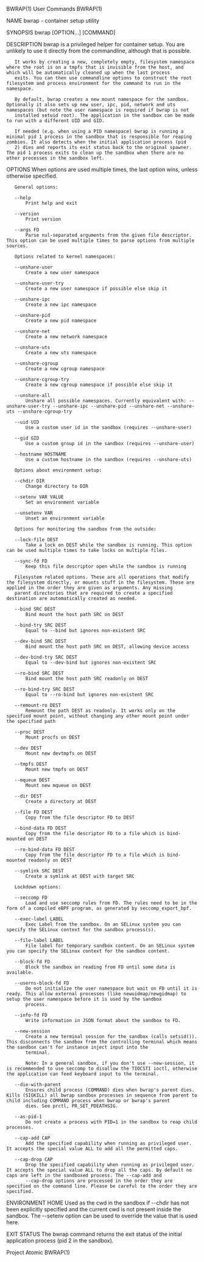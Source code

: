 BWRAP(1)                                                                                        User Commands                                                                                        BWRAP(1)

NAME
       bwrap - container setup utility

SYNOPSIS
       bwrap [OPTION...] [COMMAND]

DESCRIPTION
       bwrap is a privileged helper for container setup. You are unlikely to use it directly from the commandline, although that is possible.

       It works by creating a new, completely empty, filesystem namespace where the root is on a tmpfs that is invisible from the host, and which will be automatically cleaned up when the last process
       exits. You can then use commandline options to construct the root filesystem and process environment for the command to run in the namespace.

       By default, bwrap creates a new mount namespace for the sandbox. Optionally it also sets up new user, ipc, pid, network and uts namespaces (but note the user namespace is required if bwrap is not
       installed setuid root). The application in the sandbox can be made to run with a different UID and GID.

       If needed (e.g. when using a PID namespace) bwrap is running a minimal pid 1 process in the sandbox that is responsible for reaping zombies. It also detects when the initial application process (pid
       2) dies and reports its exit status back to the original spawner. The pid 1 process exits to clean up the sandbox when there are no other processes in the sandbox left.

OPTIONS
       When options are used multiple times, the last option wins, unless otherwise specified.

       General options:

       --help
           Print help and exit

       --version
           Print version

       --args FD
           Parse nul-separated arguments from the given file descriptor. This option can be used multiple times to parse options from multiple sources.

       Options related to kernel namespaces:

       --unshare-user
           Create a new user namespace

       --unshare-user-try
           Create a new user namespace if possible else skip it

       --unshare-ipc
           Create a new ipc namespace

       --unshare-pid
           Create a new pid namespace

       --unshare-net
           Create a new network namespace

       --unshare-uts
           Create a new uts namespace

       --unshare-cgroup
           Create a new cgroup namespace

       --unshare-cgroup-try
           Create a new cgroup namespace if possible else skip it

       --unshare-all
           Unshare all possible namespaces. Currently equivalent with: --unshare-user-try --unshare-ipc --unshare-pid --unshare-net --unshare-uts --unshare-cgroup-try

       --uid UID
           Use a custom user id in the sandbox (requires --unshare-user)

       --gid GID
           Use a custom group id in the sandbox (requires --unshare-user)

       --hostname HOSTNAME
           Use a custom hostname in the sandbox (requires --unshare-uts)

       Options about environment setup:

       --chdir DIR
           Change directory to DIR

       --setenv VAR VALUE
           Set an environment variable

       --unsetenv VAR
           Unset an environment variable

       Options for monitoring the sandbox from the outside:

       --lock-file DEST
           Take a lock on DEST while the sandbox is running. This option can be used multiple times to take locks on multiple files.

       --sync-fd FD
           Keep this file descriptor open while the sandbox is running

       Filesystem related options. These are all operations that modify the filesystem directly, or mounts stuff in the filesystem. These are applied in the order they are given as arguments. Any missing
       parent directories that are required to create a specified destination are automatically created as needed.

       --bind SRC DEST
           Bind mount the host path SRC on DEST

       --bind-try SRC DEST
           Equal to --bind but ignores non-existent SRC

       --dev-bind SRC DEST
           Bind mount the host path SRC on DEST, allowing device access

       --dev-bind-try SRC DEST
           Equal to --dev-bind but ignores non-existent SRC

       --ro-bind SRC DEST
           Bind mount the host path SRC readonly on DEST

       --ro-bind-try SRC DEST
           Equal to --ro-bind but ignores non-existent SRC

       --remount-ro DEST
           Remount the path DEST as readonly. It works only on the specified mount point, without changing any other mount point under the specified path

       --proc DEST
           Mount procfs on DEST

       --dev DEST
           Mount new devtmpfs on DEST

       --tmpfs DEST
           Mount new tmpfs on DEST

       --mqueue DEST
           Mount new mqueue on DEST

       --dir DEST
           Create a directory at DEST

       --file FD DEST
           Copy from the file descriptor FD to DEST

       --bind-data FD DEST
           Copy from the file descriptor FD to a file which is bind-mounted on DEST

       --ro-bind-data FD DEST
           Copy from the file descriptor FD to a file which is bind-mounted readonly on DEST

       --symlink SRC DEST
           Create a symlink at DEST with target SRC

       Lockdown options:

       --seccomp FD
           Load and use seccomp rules from FD. The rules need to be in the form of a compiled eBPF program, as generated by seccomp_export_bpf.

       --exec-label LABEL
           Exec Label from the sandbox. On an SELinux system you can specify the SELinux context for the sandbox process(s).

       --file-label LABEL
           File label for temporary sandbox content. On an SELinux system you can specify the SELinux context for the sandbox content.

       --block-fd FD
           Block the sandbox on reading from FD until some data is available.

       --userns-block-fd FD
           Do not initialize the user namespace but wait on FD until it is ready. This allow external processes (like newuidmap/newgidmap) to setup the user namespace before it is used by the sandbox
           process.

       --info-fd FD
           Write information in JSON format about the sandbox to FD.

       --new-session
           Create a new terminal session for the sandbox (calls setsid()). This disconnects the sandbox from the controlling terminal which means the sandbox can't for instance inject input into the
           terminal.

           Note: In a general sandbox, if you don't use --new-session, it is recommended to use seccomp to disallow the TIOCSTI ioctl, otherwise the application can feed keyboard input to the terminal.

       --die-with-parent
           Ensures child process (COMMAND) dies when bwrap's parent dies. Kills (SIGKILL) all bwrap sandbox processes in sequence from parent to child including COMMAND process when bwrap or bwrap's parent
           dies. See prctl, PR_SET_PDEATHSIG.

       --as-pid-1
           Do not create a process with PID=1 in the sandbox to reap child processes.

       --cap-add CAP
           Add the specified capability when running as privileged user. It accepts the special value ALL to add all the permitted caps.

       --cap-drop CAP
           Drop the specified capability when running as privileged user. It accepts the special value ALL to drop all the caps. By default no caps are left in the sandboxed process. The --cap-add and
           --cap-drop options are processed in the order they are specified on the command line. Please be careful to the order they are specified.

ENVIRONMENT
       HOME
           Used as the cwd in the sandbox if --chdir has not been explicitly specified and the current cwd is not present inside the sandbox. The --setenv option can be used to override the value that is
           used here.

EXIT STATUS
       The bwrap command returns the exit status of the initial application process (pid 2 in the sandbox).

Project Atomic                                                                                                                                                                                       BWRAP(1)
